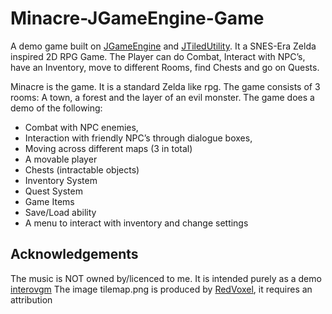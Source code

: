 
# Minacre-JGameEngine-Game
A demo game built on [JGameEngine](https://github.com/ammaraslam10/JGameEngine) and [JTiledUtility](https://github.com/ammaraslam10/JTiledUtility). It a SNES-Era Zelda inspired 2D RPG Game. The Player can do Combat, Interact with NPC’s, have an Inventory, move to different Rooms, find Chests and go on Quests.

Minacre is the game. It is a standard Zelda like rpg. The game consists of 3 rooms: A town, a forest and the layer of an evil monster.
The game does a demo of the following: 
 -	Combat with NPC enemies, 
-	Interaction with friendly NPC’s through dialogue boxes, 
-	Moving across different maps (3 in total)
-	A movable player
-	Chests (intractable objects)
-	Inventory System
-	Quest System
-	Game Items
-	Save/Load ability
-	A menu to interact with inventory and change settings

## Acknowledgements
The music is NOT owned by/licenced to me. It is intended purely as a demo [interovgm](https://soundcloud.com/interovgm/)
The image tilemap.png is produced by [RedVoxel](https://red-voxel.itch.io/), it requires an attribution 
